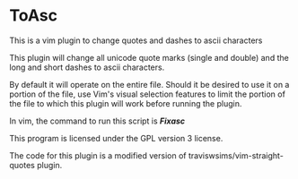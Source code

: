 # ToAsc
This is a vim plugin to change quotes and dashes to ascii characters

This plugin will change all unicode quote marks (single and double) and the long and short dashes to ascii characters.

By default it will operate on the entire file. Should it be desired to use it on a portion of the file, use Vim's visual selection features to limit the portion of the file to which this plugin will work before running the plugin.

In vim, the command to run this script is ***Fixasc***

This program is licensed under the GPL version 3 license.

The code for this plugin is a modified version of traviswsims/vim-straight-quotes plugin.
